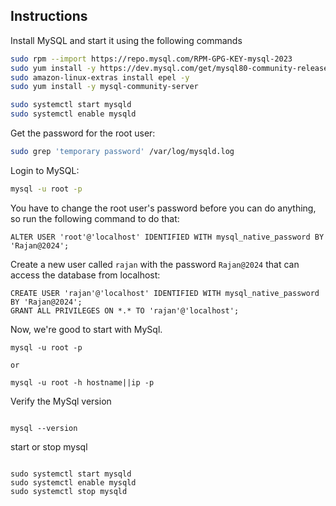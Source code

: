 ## Instructions


Install MySQL and start it using the following commands


```sh
sudo rpm --import https://repo.mysql.com/RPM-GPG-KEY-mysql-2023
sudo yum install -y https://dev.mysql.com/get/mysql80-community-release-el7-3.noarch.rpm
sudo amazon-linux-extras install epel -y
sudo yum install -y mysql-community-server

sudo systemctl start mysqld 
sudo systemctl enable mysqld 
```


Get the password for the root user:


```sh
sudo grep 'temporary password' /var/log/mysqld.log
```


Login to MySQL:


```sh
mysql -u root -p
```


You have to change the root user's password before you can do anything, so run the following command to do that:


```mysql
ALTER USER 'root'@'localhost' IDENTIFIED WITH mysql_native_password BY 'Rajan@2024';
```



Create a new user called `rajan` with the password `Rajan@2024` that can access the database from localhost:


```mysql
CREATE USER 'rajan'@'localhost' IDENTIFIED WITH mysql_native_password BY 'Rajan@2024';
GRANT ALL PRIVILEGES ON *.* TO 'rajan'@'localhost';
```


Now, we're good to start with MySql.

```mysql
mysql -u root -p

or

mysql -u root -h hostname||ip -p
```

Verify the MySql version
```mysql

mysql --version

```

start or stop mysql
```mysql

sudo systemctl start mysqld
sudo systemctl enable mysqld
sudo systemctl stop mysqld 
 
```
